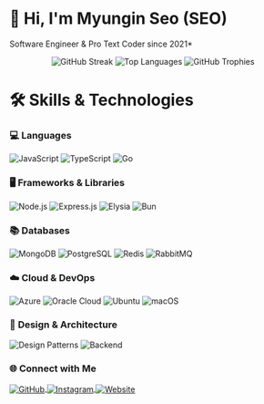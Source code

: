<!-- Profile Header -->
# 👋 Hi, I'm **Myungin Seo (SEO)**

Software Engineer & Pro Text Coder since 2021*

<p align="center">
  <img src="https://github-readme-streak-stats.herokuapp.com/?user=smee6&theme=dark&hide_border=true" alt="GitHub Streak" />
  <img src="https://github-readme-stats.vercel.app/api/top-langs/?username=smee6&layout=compact&theme=dracula&hide_border=true" alt="Top Languages" />
  <img src="https://github-profile-trophy.vercel.app/?username=smee6&row=1&column=7&theme=dracula&no-frame=true&no-bg=true&margin-w=4" alt="GitHub Trophies" />
</p>

# 🛠️ Skills & Technologies

### 💻 **Languages**
![JavaScript](https://img.shields.io/badge/JavaScript-F7DF1E?style=flat-square&logo=javascript&logoColor=black) 
![TypeScript](https://img.shields.io/badge/TypeScript-3178C6?style=flat-square&logo=typescript&logoColor=white) 
![Go](https://img.shields.io/badge/Go-00ADD8?style=flat-square&logo=go&logoColor=white)

### 🖥️ **Frameworks & Libraries**
![Node.js](https://img.shields.io/badge/Node.js-339933?style=flat-square&logo=node.js&logoColor=white) 
![Express.js](https://img.shields.io/badge/Express.js-404D59?style=flat-square&logo=express&logoColor=white) 
![Elysia](https://img.shields.io/badge/Elysia-4B0082?style=flat-square&logo=elysia&logoColor=white) 
![Bun](https://img.shields.io/badge/Bun-314D6A?style=flat-square&logo=bun&logoColor=white)

### 📚 **Databases**
![MongoDB](https://img.shields.io/badge/MongoDB-47A248?style=flat-square&logo=mongodb&logoColor=white) 
![PostgreSQL](https://img.shields.io/badge/PostgreSQL-336791?style=flat-square&logo=postgresql&logoColor=white) 
![Redis](https://img.shields.io/badge/Redis-DC382D?style=flat-square&logo=redis&logoColor=white) 
![RabbitMQ](https://img.shields.io/badge/RabbitMQ-FF6600?style=flat-square&logo=rabbitmq&logoColor=white)

### ☁️ **Cloud & DevOps**
![Azure](https://img.shields.io/badge/Azure-0078D4?style=flat-square&logo=microsoftazure&logoColor=white) 
![Oracle Cloud](https://img.shields.io/badge/Oracle%20Cloud-146EB4?style=flat-square&logo=oracle&logoColor=white) 
![Ubuntu](https://img.shields.io/badge/Ubuntu-E95420?style=flat-square&logo=ubuntu&logoColor=white) 
![macOS](https://img.shields.io/badge/macOS-999999?style=flat-square&logo=apple&logoColor=white)

### 🎨 **Design & Architecture**
![Design Patterns](https://img.shields.io/badge/Design%20Patterns-FF6347?style=flat-square&logo=patterns&logoColor=white) 
![Backend](https://img.shields.io/badge/Backend-4B0082?style=flat-square&logo=backend&logoColor=white)

### 🌐 **Connect with Me** 

<p align="left">
  <a href="https://github.com/smee6" target="blank">
    <img align="center" src="https://img.shields.io/badge/GitHub-181717?style=for-the-badge&logo=github&logoColor=white" alt="GitHub" />
  </a>
  <a href="https://instagram.com/codegosu.me" target="blank">
    <img align="center" src="https://img.shields.io/badge/Instagram-E4405F?style=for-the-badge&logo=instagram&logoColor=white" alt="Instagram" />
  </a>
  <a href="https://codegosu.me" target="blank">
    <img align="center" src="https://img.shields.io/badge/codegosu.me-000000?style=for-the-badge&logo=about.me&logoColor=white" alt="Website" />
  </a>
</p>
